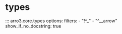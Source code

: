 # types

::: arro3.core.types
    options:
      filters:
        - "!^_"
        - "^__arrow"
      show_if_no_docstring: true
